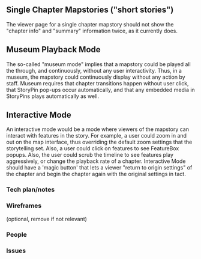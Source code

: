 
## Single Chapter Mapstories ("short stories")

The viewer page for a single chapter mapstory should not show the "chapter info" and "summary" information twice, as it currently does.

## Museum Playback Mode

The so-called "museum mode" implies that a mapstory could be played all the through, and continuously, without any user interactivity. Thus, in a museum, the mapstory could continuously display without any action by staff. Museum requires that chapter transitions happen without user click, that StoryPin pop-ups occur automatically, and that any embedded media in StoryPins plays automatically as well.

## Interactive Mode

An interactive mode would be a mode where viewers of the mapstory can interact with features in the story. For example, a user could zoom in and out on the map interface, thus overriding the default zoom settings that the storytelling set. Also, a user could click on features to see FeatureBox popups. Also, the user could scrub the timeline to see features play aggressively, or change the playback rate of a chapter. Interactive Mode should have a 'magic button' that lets a viewer "return to origin settings" of the chapter and begin the chapter again with the original settings in tact.

### Tech plan/notes


### Wireframes
(optional, remove if not relevant)

### People

### Issues
